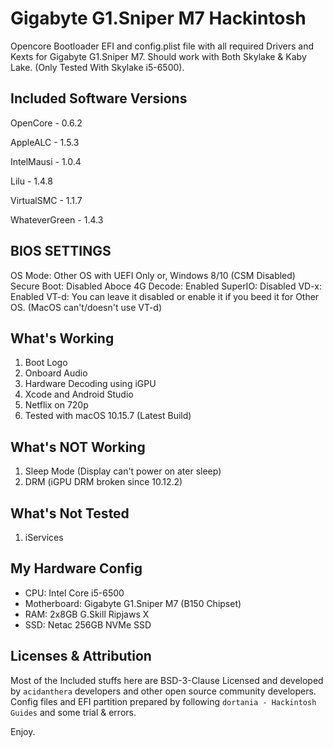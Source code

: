 # Gigabyte G1.Sniper M7 Hackintosh

Opencore Bootloader EFI and config.plist file with all required Drivers and Kexts for Gigabyte G1.Sniper M7. Should work with Both Skylake & Kaby Lake. (Only Tested With Skylake i5-6500).

## Included Software Versions

OpenCore - 0.6.2

AppleALC - 1.5.3

IntelMausi - 1.0.4

Lilu - 1.4.8

VirtualSMC -  1.1.7

WhateverGreen - 1.4.3

## BIOS SETTINGS

OS Mode: 
    Other OS with UEFI Only 
    or, Windows 8/10 (CSM Disabled)
Secure Boot: 
    Disabled
Aboce 4G Decode: 
    Enabled
SuperIO: 
    Disabled
VD-x: 
    Enabled
VT-d: 
    You can leave it disabled or enable it if you beed it for Other OS. (MacOS can't/doesn't use VT-d)

## What's Working

1. Boot Logo
2. Onboard Audio
3. Hardware Decoding using iGPU
4. Xcode and Android Studio
5. Netflix on 720p
6. Tested with macOS 10.15.7 (Latest Build)

## What's NOT Working 

1. Sleep Mode (Display can't power on ater sleep)
2. DRM (iGPU DRM broken since 10.12.2)

## What's Not Tested

1. iServices 

## My Hardware Config

* CPU: Intel Core i5-6500
* Motherboard: Gigabyte G1.Sniper M7 (B150 Chipset)
* RAM: 2x8GB G.Skill Ripjaws X
* SSD: Netac 256GB NVMe SSD

## Licenses & Attribution 

Most of the Included stuffs here are  BSD-3-Clause Licensed and developed by `acidanthera` developers and other open source community developers. Config files and EFI partition prepared by following `dortania - Hackintosh Guides` and some trial & errors. 

Enjoy. 
